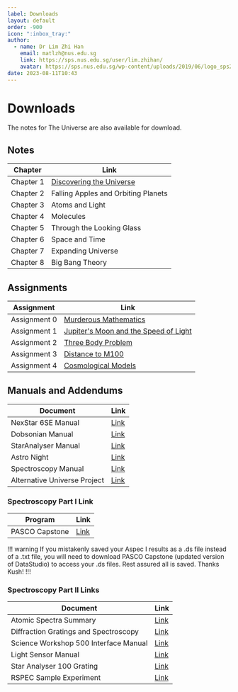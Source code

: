 ```yaml
---
label: Downloads
layout: default
order: -900
icon: ":inbox_tray:"
author:
  - name: Dr Lim Zhi Han
    email: matlzh@nus.edu.sg
    link: https://sps.nus.edu.sg/user/lim.zhihan/
    avatar: https://sps.nus.edu.sg/wp-content/uploads/2019/06/logo_sps20.png
date: 2023-08-11T10:43
---
```


# Downloads

The notes for The Universe are also available for download.

## Notes

| Chapter   | Link                                                                                                  |
|-----------|-------------------------------------------------------------------------------------------------------|
| Chapter 1 | [Discovering the Universe](https://canvas.nus.edu.sg/files/2084588/download?download_frd=1)           |
| Chapter 2 | Falling Apples and Orbiting Planets|
| Chapter 3 | Atoms and Light                    |
| Chapter 4 | Molecules                          |
| Chapter 5 | Through the Looking Glass          |
| Chapter 6 | Space and Time                     |
| Chapter 7 | Expanding Universe                 |
| Chapter 8 | Big Bang Theory                    |

## Assignments

| Assignment   | Link                                                                                                    |
|--------------|---------------------------------------------------------------------------------------------------------|
| Assignment 0 | [Murderous Mathematics](https://canvas.nus.edu.sg/files/2097089/download?download_frd=1)                |
| Assignment 1 | [Jupiter's Moon and the Speed of Light](https://canvas.nus.edu.sg/files/2097090/download?download_frd=1)|
| Assignment 2 | [Three Body Problem](https://canvas.nus.edu.sg/files/2097092/download?download_frd=1)                   |
| Assignment 3 | [Distance to M100](https://canvas.nus.edu.sg/files/2097097/download?download_frd=1)                     |
| Assignment 4 | [Cosmological Models](https://canvas.nus.edu.sg/files/2097101/download?download_frd=1)                  |


## Manuals and Addendums

| Document            | Link                                                                    |
|---------------------|-------------------------------------------------------------------------|
| NexStar 6SE Manual  | [Link](https://canvas.nus.edu.sg/files/2084589/download?download_frd=1) |
| Dobsonian Manual    | [Link](https://canvas.nus.edu.sg/files/2084590/download?download_frd=1) |
| StarAnalyser Manual | [Link](https://canvas.nus.edu.sg/files/2084591/download?download_frd=1) |
| Astro Night         | [Link](https://canvas.nus.edu.sg/files/2097104/download?download_frd=1) |
| Spectroscopy Manual | [Link](https://canvas.nus.edu.sg/files/2097106/download?download_frd=1) |
| Alternative Universe Project  | [Link](https://canvas.nus.edu.sg/files/2097110/download?download_frd=1) |
    
### Spectroscopy Part I Link 
| Program             | Link                                                                    |
|---------------------|-------------------------------------------------------------------------|
| PASCO Capstone      | [Link](https://www.pasco.com/products/software/capstone#downloads-panel)|

!!! warning
If you mistakenly saved your Aspec I results as a .ds file instead of a .txt file, you will need to download PASCO Capstone (updated version of DataStudio) to access your .ds files. Rest assured all is saved. Thanks Kush!
!!!


### Spectroscopy Part II Links
| Document            | Link                                                                    |
|---------------------|-------------------------------------------------------------------------|
| Atomic Spectra Summary  | [Link](https://chem.libretexts.org/Courses/Furman_University/CHM101%3A_Chemistry_and_Global_Awareness_(Gordon)/04%3A_Valence_Electrons_and_Bonding/4.02%3A_Understanding_Atomic_Spectra) |
| Diffraction Gratings and Spectroscopy    | [Link](http://hyperphysics.phy-astr.gsu.edu/hbase/phyopt/grating.html) |
| Science Workshop 500 Interface Manual | [Link](https://cdn.pasco.com/product_document/ScienceWorkshop-500-Interface-Manual-CI-6400.pdf) |
| Light Sensor Manual         | [Link](https://cdn.pasco.com/product_document/Light-Sensor-Manual-CI-6504A-6604.pdf) |
| Star Analyser 100 Grating | [Link](https://www.rspec-astro.com/star-analyser/) |
| RSPEC Sample Experiment  | [Link](https://www.rspec-astro.com/sample-projects/) |

